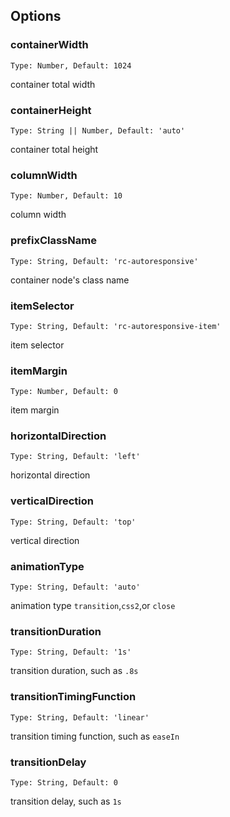 ## Options

### containerWidth

```
Type: Number, Default: 1024
```
container total width

### containerHeight

```
Type: String || Number, Default: 'auto'
```

container total height

### columnWidth

```
Type: Number, Default: 10
```
column width

### prefixClassName

```
Type: String, Default: 'rc-autoresponsive'
```

container node's class name

### itemSelector

```
Type: String, Default: 'rc-autoresponsive-item'
```

item selector

### itemMargin

```
Type: Number, Default: 0
```

item margin

### horizontalDirection

```
Type: String, Default: 'left'
```
horizontal direction

### verticalDirection

```
Type: String, Default: 'top'
```

vertical direction

### animationType

```
Type: String, Default: 'auto'
```

animation type `transition`,`css2`,or `close`

### transitionDuration

```
Type: String, Default: '1s'

```
transition duration, such as `.8s`

### transitionTimingFunction

```
Type: String, Default: 'linear'

```
transition timing function, such as `easeIn`

### transitionDelay

```
Type: String, Default: 0
```
transition delay, such as `1s`
